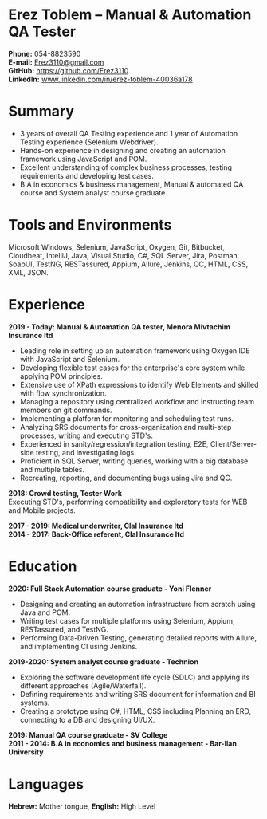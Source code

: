 # Erez Toblem – Manual & Automation QA Tester

**Phone:** 054-8823590<br/>
**E-mail:** Erez3110@gmail.com<br/>
**GitHub:** https://github.com/Erez3110<br/>
**LinkedIn:** www.linkedin.com/in/erez-toblem-40036a178<br/>

# Summary
* 3 years of overall QA Testing experience and 1 year of Automation Testing experience (Selenium Webdriver).<br/>
* Hands-on experience in designing and creating an automation framework using JavaScript and POM.<br/>
* Excellent understanding of complex business processes, testing requirements and developing test cases.<br/>
* B.A in economics & business management, Manual & automated QA course and System analyst course graduate.<br/>

# Tools and Environments
Microsoft Windows, Selenium, JavaScript, Oxygen, Git, Bitbucket, Cloudbeat, IntelliJ, Java, Visual Studio, C#, SQL Server, Jira, Postman, SoapUI, TestNG, RESTassured, Appium, Allure, Jenkins, QC, HTML, CSS, XML, JSON.

# Experience
**2019 - Today: Manual & Automation QA tester, Menora Mivtachim Insurance ltd<br/>**
* Leading role in setting up an automation framework using Oxygen IDE with JavaScript and Selenium.<br/>
* Developing flexible test cases for the enterprise's core system while applying POM principles.<br/>
* Extensive use of XPath expressions to identify Web Elements and skilled with flow synchronization.<br/>
* Managing a repository using centralized workflow and instructing team members on git commands.<br/>
* Implementing a platform for monitoring and scheduling test runs.<br/>
* Analyzing SRS documents for cross-organization and multi-step processes, writing and executing STD's.<br/>
* Experienced in sanity/regression/integration testing, E2E, Client/Server-side testing, and investigating logs.<br/>
* Proficient in SQL Server, writing queries, working with a big database and multiple tables.<br/>
* Recreating, reporting, and documenting bugs using Jira and QC.<br/>

**2018: Crowd testing, Tester Work<br/>**
Executing STD's, performing compatibility and exploratory tests for WEB and Mobile projects.<br/>

**2017 - 2019: Medical underwriter, Clal Insurance ltd<br/>**
**2014 - 2017: Back-Office referent, Clal Insurance ltd<br/>**

# Education
**2020: Full Stack Automation course graduate - Yoni Flenner<br/>**
* Designing and creating an automation infrastructure from scratch using Java and POM.<br/>
* Writing test cases for multiple platforms using Selenium, Appium, RESTassured, and TestNG.<br/>
* Performing Data-Driven Testing, generating detailed reports with Allure, and implementing CI using Jenkins.<br/>

**2019-2020: System analyst course graduate - Technion<br/>**
* Exploring the software development life cycle (SDLC) and applying its different approaches (Agile/Waterfall).<br/>
* Defining requirements and writing SRS document for information and BI systems.<br/>
* Creating a prototype using C#, HTML, CSS including Planning an ERD, connecting to a DB and designing UI/UX.<br/>

**2019: Manual QA course graduate - SV College<br/>**
**2011 - 2014: B.A in economics and business management - Bar-Ilan University<br/>**

# Languages
**Hebrew:** Mother tongue, **English:** High Level<br/>
